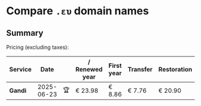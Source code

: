 # Compare `.ευ` domain names

## Summary

Pricing (excluding taxes):

| Service | Date |  | / Renewed year | First year | Transfer | Restoration |
|--|--|--|--|--|--|--|
| **Gandi** | 2025-06-23 | 🏆 | € 23.98 | € 8.86 | € 7.76 | € 20.90 |
